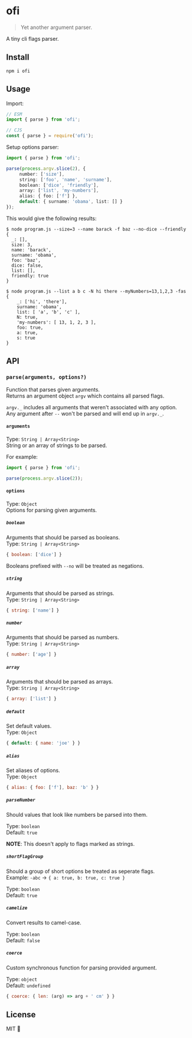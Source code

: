 # ofi

> Yet another argument parser.

A tiny cli flags parser.

## Install

```
npm i ofi
```

## Usage

Import:

```js
// ESM
import { parse } from 'ofi';

// CJS
const { parse } = require('ofi');
```

Setup options parser:

```ts
import { parse } from 'ofi';

parse(process.argv.slice(2), {
     number: ['size'],
     string: ['foo', 'name', 'surname'],
     boolean: ['dice', 'friendly'],
     array: ['list', 'my-numbers'],
     alias: { foo: ['f'] },
     default: { surname: 'obama', list: [] }
});
```

This would give the following results:

```console
$ node program.js --size=3 --name barack -f baz --no-dice --friendly
{
  _: [],
  size: 3,
  name: 'barack',
  surname: 'obama',
  foo: 'baz',
  dice: false,
  list: [],
  friendly: true
}

$ node program.js --list a b c -N hi there --myNumbers=13,1,2,3 -fas
{
    _: ['hi', 'there'],
    surname: 'obama',
    list: [ 'a', 'b', 'c' ],
    N: true,
    'my-numbers': [ 13, 1, 2, 3 ],
    foo: true,
    a: true,
    s: true
}
```

## API

### `parse(arguments, options?)`
Function that parses given arguments.<br>
Returns an argument object `argv` which contains all parsed flags.

`argv._` includes all arguments that weren't associated with any option.<br>
Any argument after `--` won't be parsed and will end up in `argv._`.

#### `arguments`
Type: `String | Array<String>`<br>
String or an array of strings to be parsed.

For example:
```ts
import { parse } from 'ofi';

parse(process.argv.slice(2));
```

#### `options`

Type: `Object`<br>
Options for parsing given arguments.

##### `boolean`
Arguments that should be parsed as booleans.<br>
Type: `String | Array<String>`

```js
{ boolean: ['dice'] }
```
Booleans prefixed with `--no` will be treated as negations.<br>

##### `string`
Arguments that should be parsed as strings.<br>
Type: `String | Array<String>`

```js
{ string: ['name'] }
```

##### `number`
Arguments that should be parsed as numbers.<br>
Type: `String | Array<String>`

```js
{ number: ['age'] }
```

##### `array`
Arguments that should be parsed as arrays.<br>
Type: `String | Array<String>`

```js
{ array: ['list'] }
```

##### `default`
Set default values.<br>
Type: `Object`

```js
{ default: { name: 'joe' } }
```

##### `alias`
Set aliases of options.<br>
Type: `Object`

```js
{ alias: { foo: ['f'], baz: 'b' } }
```

##### `parseNumber`
Should values that look like numbers be parsed into them.

Type: `boolean`<br>
Default: `true`

**NOTE**: This doesn't apply to flags marked as strings.

##### `shortFlagGroup`
Should a group of short options be treated as seperate flags.<br>
Example: `-abc` -> `{ a: true, b: true, c: true }`

Type: `boolean`<br>
Default: `true`

##### `camelize`
Convert results to camel-case.

Type: `boolean`<br>
Default: `false`

##### `coerce`
Custom synchronous function for parsing provided argument.

Type: `object`<br>
Default: `undefined`

```js
{ coerce: { len: (arg) => arg + ' cm' } }
```

## License

MIT 💖